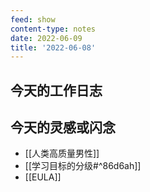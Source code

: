 ```yaml
---
feed: show
content-type: notes
date: 2022-06-09
title: '2022-06-08'
---
```


## 今天的工作日志
## 今天的灵感或闪念

- [[人类高质量男性]]
- [[学习目标的分级#^86d6ah]]
- [[EULA]]
